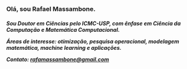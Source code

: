 <h3> Olá, sou Rafael Massambone.

<h5> Sou Doutor em Ciências pelo ICMC-USP, com ênfase em Ciência da Computação e Matemática Computacional.

Áreas de interesse: otimização, pesquisa operacional, modelagem matemática, machine learning e aplicações.


Contato: <rafamassambone@gmail.com>
